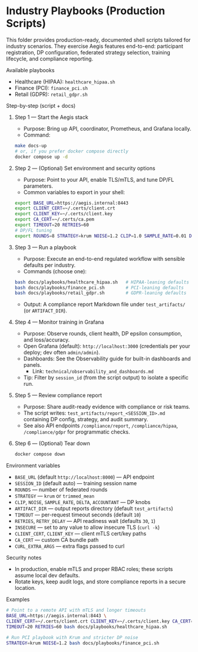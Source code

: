 # Industry Playbooks (Production Scripts)

This folder provides production-ready, documented shell scripts tailored for industry scenarios. They exercise Aegis features end-to-end: participant registration, DP configuration, federated strategy selection, training lifecycle, and compliance reporting.

Available playbooks
- Healthcare (HIPAA): `healthcare_hipaa.sh`
- Finance (PCI): `finance_pci.sh`
- Retail (GDPR): `retail_gdpr.sh`

Step-by-step (script + docs)
1) Step 1 — Start the Aegis stack
	- Purpose: Bring up API, coordinator, Prometheus, and Grafana locally.
	- Command:
	```zsh
	make docs-up
	# or, if you prefer docker compose directly
	docker compose up -d
	```

2) Step 2 — (Optional) Set environment and security options
	- Purpose: Point to your API, enable TLS/mTLS, and tune DP/FL parameters.
	- Common variables to export in your shell:
	```zsh
	export BASE_URL=https://aegis.internal:8443
	export CLIENT_CERT=~/.certs/client.crt
	export CLIENT_KEY=~/.certs/client.key
	export CA_CERT=~/.certs/ca.pem
	export TIMEOUT=20 RETRIES=60
	# DP/FL tuning
	export ROUNDS=8 STRATEGY=krum NOISE=1.2 CLIP=1.0 SAMPLE_RATE=0.01 DELTA=1e-6 ACCOUNTANT=rdp
	```

3) Step 3 — Run a playbook
	- Purpose: Execute an end-to-end regulated workflow with sensible defaults per industry.
	- Commands (choose one):
	```zsh
	bash docs/playbooks/healthcare_hipaa.sh   # HIPAA-leaning defaults
	bash docs/playbooks/finance_pci.sh        # PCI-leaning defaults
	bash docs/playbooks/retail_gdpr.sh        # GDPR-leaning defaults
	```
	- Output: A compliance report Markdown file under `test_artifacts/` (or `ARTIFACT_DIR`).

4) Step 4 — Monitor training in Grafana
	- Purpose: Observe rounds, client health, DP epsilon consumption, and loss/accuracy.
	- Open Grafana (default): `http://localhost:3000` (credentials per your deploy; dev often `admin/admin`).
	- Dashboards: See the Observability guide for built-in dashboards and panels.
	  - Link: `technical/observability_and_dashboards.md`
	- Tip: Filter by `session_id` (from the script output) to isolate a specific run.

5) Step 5 — Review compliance report
	- Purpose: Share audit-ready evidence with compliance or risk teams.
	- The script writes: `test_artifacts/report_<SESSION_ID>.md` containing DP config, strategy, and audit summary.
	- See also API endpoints `/compliance/report`, `/compliance/hipaa`, `/compliance/gdpr` for programmatic checks.

6) Step 6 — (Optional) Tear down
	```zsh
	docker compose down
	```

Environment variables
- `BASE_URL` (default `http://localhost:8000`) — API endpoint
- `SESSION_ID` (default auto) — training session name
- `ROUNDS` — number of federated rounds
- `STRATEGY` — `krum` or `trimmed_mean`
- `CLIP`, `NOISE`, `SAMPLE_RATE`, `DELTA`, `ACCOUNTANT` — DP knobs
- `ARTIFACT_DIR` — output reports directory (default `test_artifacts`)
- `TIMEOUT` — per-request timeout seconds (default `10`)
- `RETRIES`, `RETRY_DELAY` — API readiness wait (defaults `30`, `1`)
- `INSECURE` — set to any value to allow insecure TLS (`curl -k`)
- `CLIENT_CERT`, `CLIENT_KEY` — client mTLS cert/key paths
- `CA_CERT` — custom CA bundle path
- `CURL_EXTRA_ARGS` — extra flags passed to curl

Security notes
- In production, enable mTLS and proper RBAC roles; these scripts assume local dev defaults.
- Rotate keys, keep audit logs, and store compliance reports in a secure location.

Examples
```zsh
# Point to a remote API with mTLS and longer timeouts
BASE_URL=https://aegis.internal:8443 \
CLIENT_CERT=~/.certs/client.crt CLIENT_KEY=~/.certs/client.key CA_CERT=~/.certs/ca.pem \
TIMEOUT=20 RETRIES=60 bash docs/playbooks/healthcare_hipaa.sh

# Run PCI playbook with Krum and stricter DP noise
STRATEGY=krum NOISE=1.2 bash docs/playbooks/finance_pci.sh
```
